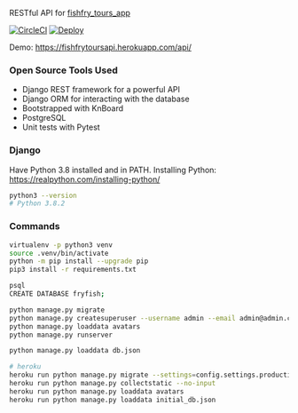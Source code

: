 RESTful API for [fishfry_tours_app](https://github.com/altherlex/fishfry_tours_app)

[![CircleCI](https://circleci.com/gh/altherlex/fishfry_tours_api/tree/master.svg?style=svg)](https://circleci.com/gh/altherlex/fishfry_tours_api/tree/master)
[![Deploy](https://www.herokucdn.com/deploy/button.svg)](https://fishfrytoursapi.herokuapp.com/api/)

Demo: https://fishfrytoursapi.herokuapp.com/api/

### Open Source Tools Used

- Django REST framework for a powerful API
- Django ORM for interacting with the database
- Bootstrapped with KnBoard
- PostgreSQL
- Unit tests with Pytest

### Django

Have Python 3.8 installed and in PATH.
Installing Python: https://realpython.com/installing-python/

```sh
python3 --version
# Python 3.8.2
```

### Commands
```sh
virtualenv -p python3 venv
source .venv/bin/activate
python -m pip install --upgrade pip
pip3 install -r requirements.txt

psql
CREATE DATABASE fryfish;

python manage.py migrate
python manage.py createsuperuser --username admin --email admin@admin.com
python manage.py loaddata avatars
python manage.py runserver

python manage.py loaddata db.json

# heroku
heroku run python manage.py migrate --settings=config.settings.production 
heroku run python manage.py collectstatic --no-input 
heroku run python manage.py loaddata avatars
heroku run python manage.py loaddata initial_db.json
```